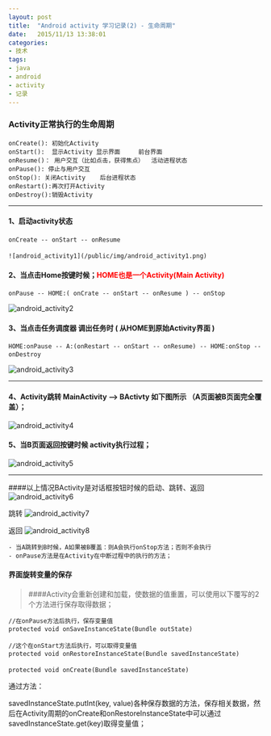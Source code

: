 ```yaml
---
layout: post
title:  "Android activity 学习记录(2) - 生命周期"
date:   2015/11/13 13:38:01 
categories:
- 技术
tags:
- java 
- android
- activity
- 记录
---
```


### Activity正常执行的生命周期

	onCreate(): 初始化Activity	
	onStart():	显示Activity 显示界面	 	前台界面	
	onResume()： 用户交互（比如点击，获得焦点）  活动进程状态
	onPause(): 停止与用户交互
	onStop(): 关闭Activity	后台进程状态	
	onRestart():再次打开Activity
	onDestroy():销毁Activity

----------

#### 1、启动activity状态	

	onCreate -- onStart -- onResume
	
	![android_activity1](/public/img/android_activity1.png)

#### 2、当点击Home按键时候；<b style='color:red'>HOME也是一个Activity(Main Activity)</b>
	
	onPause -- HOME:( onCrate -- onStart -- onResume ) -- onStop
![android_activity2](http://i.imgur.com/td4IPmh.png)

#### 3、当点击任务调度器 调出任务时 ( 从HOME到原始Activity界面 )
	
	HOME:onPause -- A:(onRestart -- onStart -- onResume) -- HOME:onStop -- onDestroy 
![android_activity3](http://i.imgur.com/2JiZXot.png)

----------

#### 4、Activity跳转 MainActivity --> BActivty 如下图所示 （A页面被B页面完全覆盖）；
	
![android_activity4](http://i.imgur.com/p8PTGC2.png)


#### 5、当B页面返回按键时候 activity执行过程；
![android_activity5](http://i.imgur.com/cE6XfVy.png)

----------

####以上情况BActivity是对话框按钮时候的启动、跳转、返回
![android_activity6](http://i.imgur.com/Rcpzlvq.png)

跳转
![android_activity7](http://i.imgur.com/y0GX0Hs.png)

返回
![android_activity8](http://i.imgur.com/0KX28WO.png)


	- 当A跳转到B时候，A如果被B覆盖：则A会执行onStop方法；否则不会执行
	- onPause方法是在Activity在中断过程中的执行的方法；


#### 界面旋转变量的保存

>####Activity会重新创建和加载，使数据的值重置，可以使用以下覆写的2个方法进行保存取得数据；
	
	//在onPause方法后执行，保存变量值
	protected void onSaveInstanceState(Bundle outState)

	//这个在onStart方法后执行，可以取得变量值
	protected void onRestoreInstanceState(Bundle savedInstanceState)
	
	protected void onCreate(Bundle savedInstanceState)
	
	
通过方法：

savedInstanceState.putInt(key, value)各种保存数据的方法，保存相关数据，然后在Activity周期的onCreate和onRestoreInstanceState中可以通过savedInstanceState.get(key)取得变量值；